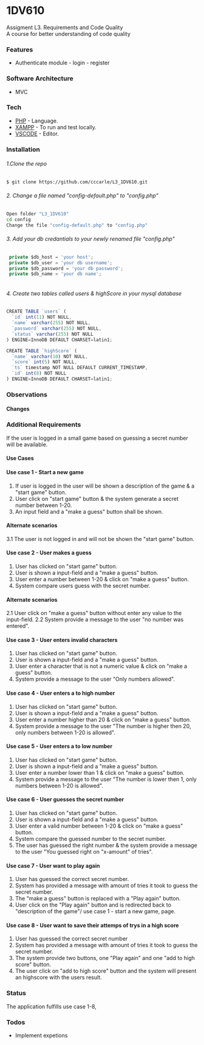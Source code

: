 # 1DV610

Assigment L3. Requirements and Code Quality <br>
A course for better understanding of code quality

### Features

  - Authenticate module - login - register 


### Software Architecture
 - MVC
 
### Tech
* [PHP](https://secure.php.net/) - Language.
* [XAMPP](https://www.apachefriends.org/index.html) - To run and test locally.
* [VSCODE](https://code.visualstudio.com/) - Editor.


### Installation

###### 1.Clone the repo

```sh
$ git clone https://github.com/cccarle/L3_1DV610.git

```
###### 2. Change a file named "config-default.php" to "config.php"

```sh
Open folder "L3_1DV610"
cd config
Change the file "config-default.php" to "config.php"

```

###### 3. Add your db credantials to your newly renamed file "config.php"
```javascript
 private $db_host = 'your host';
 private $db_user = 'your db username';
 private $db_password = 'your db password';
 private $db_name = 'your db name';
    
```

###### 4. Create two tables called users & highScore in your mysql database

```javascript
CREATE TABLE `users` (
  `id` int(11) NOT NULL,
  `name` varchar(255) NOT NULL,
  `password` varchar(255) NOT NULL,
  `status` varchar(255) NOT NULL
) ENGINE=InnoDB DEFAULT CHARSET=latin1;
```

```javascript
CREATE TABLE `highScore` (
  `name` varchar(10) NOT NULL,
  `score` int(5) NOT NULL,
  `ts` timestamp NOT NULL DEFAULT CURRENT_TIMESTAMP,
  `id` int(8) NOT NULL
) ENGINE=InnoDB DEFAULT CHARSET=latin1;
```


### Observations
#### Changes

### Additional Requirements
If the user is logged in a small game based on guessing a secret number will be available.
#### Use Cases

#### Use case 1 - Start a new game
1. If user is logged in the user will be shown a description of the game & a "start game" button.
2. User click on "start game" button & the system generate a secret number between 1-20.
3. An input field and a "make a guess" button shall be shown.

#### Alternate scenarios
3.1 The user is not logged in and will not be shown the "start game" button.

#### Use case 2 - User makes a guess
1. User has clicked on "start game" button.
2. User is shown a input-field and a "make a guess" button.
3. User enter a number between 1-20 & click on "make a guess" button.
4. System compare users guess with the secret number.

#### Alternate scenarios
2.1 User click on "make a guess" button without enter any value to the input-field.
2.2 System provide a message to the user "no number was entered".

#### Use case 3 - User enters invalid characters
1. User has clicked on "start game" button.
2. User is shown a input-field and a "make a guess" button.
3. User enter a character that is not a numeric value & click on "make a guess" button.
4. System provide a message to the user "Only numbers allowed".

#### Use case 4 - User enters a to high number
1. User has clicked on "start game" button.
2. User is shown a input-field and a "make a guess" button.
3. User enter a number higher than 20 & click on "make a guess" button.
4. System provide a message to the user "The number is higher then 20, only numbers between 1-20 is allowed".

#### Use case 5 - User enters a to low number
1. User has clicked on "start game" button.
2. User is shown a input-field and a "make a guess" button.
3. User enter a number lower than 1 & click on "make a guess" button.
4. System provide a message to the user "The number is lower then 1, only numbers between 1-20 is allowed".

#### Use case 6 - User guesses the secret number
1. User has clicked on "start game" button.
2. User is shown a input-field and a "make a guess" button.
3. User enter a valid number between 1-20 & click on "make a guess" button.
4. System compare the guessed number to the secret number.
5. The user has guessed the right number & the system provide a message to the user "You guessed right on "x-amount" of tries".

#### Use case 7 - User want to play again
1. User has guessed the correct secret number.
2. System has provided a message with amount of tries it took to guess the secret number.
3. The "make a guess" button is replaced with a "Play again" button.
4. User click on the "Play again" button and is redirected back to "description of the game"/ use case 1 - start a new game, page.

#### Use case 8 - User want to save their attemps of trys in a high score
1. User has guessed the correct secret number
2. System has provided a message with amount of tries it took to guess the secret number.
3. The system provide two buttons, one "Play again" and one "add to high score" button. 
4. The user click on "add to high score" button and the system will present an highscore with the users result.

### Status
The application fulfills use case 1-8, 

### Todos
* Implement expetions
